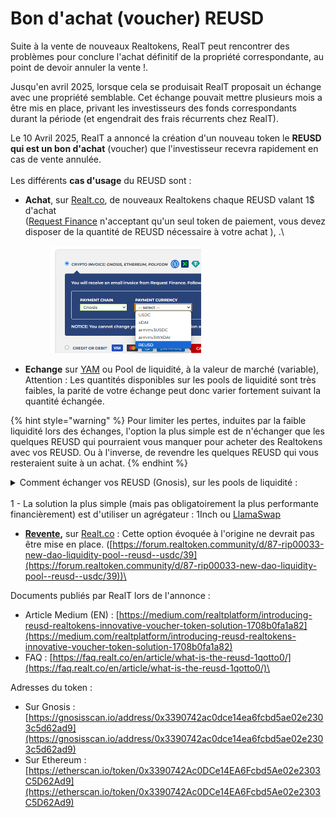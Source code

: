 # Bon d'achat (voucher) REUSD

Suite à la vente de nouveaux Realtokens, RealT peut rencontrer des problèmes pour conclure l'achat définitif de la propriété correspondante, au point de devoir annuler la vente !.

Jusqu'en avril 2025, lorsque cela se produisait RealT proposait un échange avec une propriété semblable. Cet échange pouvait mettre plusieurs mois a être mis en place, privant les investisseurs des fonds correspondants durant la période (et engendrait des frais récurrents chez RealT).

Le 10 Avril 2025, RealT a annoncé la création d'un nouveau token le **REUSD qui est un bon d'achat** (voucher) que  l'investisseur recevra rapidement en cas de vente annulée. \
\
Les différents **cas d'usage** du REUSD sont :&#x20;

*   **Achat**, sur [Realt.co](https://realt.co/), de nouveaux Realtokens chaque REUSD valant 1$ d'achat\
    &#x20;([Request Finance](acheter-des-realtokens/paiement-avec-request-finance.md) n'acceptant qu'un seul token de paiement, vous devez disposer de la quantité de REUSD nécessaire à votre achat ), .\


    <figure><img src="../.gitbook/assets/image (320).png" alt="" width="241"><figcaption></figcaption></figure>


* **Echange** sur [YAM](../defi-realt/dex-swap/yam.md) ou Pool de liquidité, à la valeur de marché (variable),\
  Attention : Les quantités disponibles sur les pools de liquidité sont très faibles, la parité de votre échange peut donc varier fortement suivant la quantité échangée.

{% hint style="warning" %}
Pour limiter les pertes, induites par la faible liquidité lors des échanges, l'option la plus simple est de n'échanger que les quelques REUSD qui pourraient vous manquer pour acheter des Realtokens avec vos REUSD. Ou à l'inverse, de revendre les quelques REUSD qui vous resteraient suite à un achat.
{% endhint %}

<details>

<summary>Comment échanger vos REUSD (Gnosis), sur les pools de liquidité :  <br><br>1 - La solution la plus simple (mais pas obligatoirement la plus performante financièrement) est d'utiliser un agrégateur :  1Inch ou <a href="https://swap.defillama.com/?chain=gnosis&#x26;from=0xddafbb505ad214d7b80b1f830fccc89b60fb7a83&#x26;tab=swap&#x26;to=0x3390742Ac0DCe14EA6Fcbd5Ae02e2303C5D62Ad9">LlamaSwap</a> </summary>

*   Pour 1inch, se connecter à [https://app.1inch.io/fr/swap?src=100:USDC](https://app.1inch.io/fr/swap?src=100:USDC)

    <figure><img src="../.gitbook/assets/image (2) (1) (1).png" alt="" width="293"><figcaption></figcaption></figure>

-   Cliquez sur « Sélectionner un token », et copier coller l’adresse du token REUSD

    ( 0x3390742Ac0DCe14EA6Fcbd5Ae02e2303C5D62Ad9 ).\
    Nota : le REUSD étant un token pas très connu, un message d'alerte vous sera très certainement affiché.

    <figure><img src="../.gitbook/assets/image (1) (1).png" alt="" width="533"><figcaption></figcaption></figure>

*   Cliquer sur la flèche centrale pour choisir le sens de votre échange (achat ou vente de REUSD), puis indiquer la valeur que vous souhaitez changer :

    <figure><img src="../.gitbook/assets/image (2).png" alt=""><figcaption></figcaption></figure>
*   Ici, avec un cours à 1 REUSD = 0,8743 USDC et par rapport à la parité 1:1 :

    * en cas de ventre de REUSD vous perdez 12,56 USDC (100-87,43)&#x20;
    * en cas d’achat de REUSD vous perdez 5,59 REUSD (81,84- 87,43)

    Cette différence est proportionnelle au montant échangé. L'opération est donc à réserver pour de petits montants, compte tenu de la liquidité actuelle.\
    \


**2 - La solution un peu moins simple, mais qui peut être financièrement plus efficace est de faire l'échange directement sur la pool.**

* Pour identifier les différentes pool existantes avec des REUSD, vous pouvez utiliser l'application [Dextools](https://www.dextools.io/app/) en indiquant dans le champ de recherche l'adresse du REUSD :

<p align="center"><img src="../.gitbook/assets/image (7).png" alt="" data-size="original"></p>

* Vous voyez ainsi les pools avec le plus de liquidité et donc le moins de perte lors de l'échange.\
  Dans l'exemple ci-dessus, c'est sur l'application [Sushiswap](https://www.sushi.com/gnosis/swap?token0=0x3390742ac0dce14ea6fcbd5ae02e2303c5d62ad9\&token1=0xddafbb505ad214d7b80b1f830fccc89b60fb7a83) qui est la mieux placée \
  (c'est notamment là que la DAO a déposé des fonds, pour aider aux échanges).\
  Nota : Comme évoqué ci avant, l'accès avec le REUSD à Sushiswap fera apparaitre un message d'alerte, le token étant peu connu.
* Le taux de change est dans ce cas, plus favorable (pour 100 REUSD ⇒ 97,11 USDC)

<p align="center"><br> <img src="../.gitbook/assets/image (8).png" alt=""></p>

L'échange se fera alors avec toutes les pools qui sont Sushiswap (sans avoir besoin de choisir l'une d'entre elles).\


</details>



* [**Revente**](vendre-ses-realtokens.md)**,** sur [Realt.co](https://realt.co/) : Cette option évoquée à l'origine ne devrait pas être mise en place. ([https://forum.realtoken.community/d/87-rip00033-new-dao-liquidity-pool--reusd--usdc/39](https://forum.realtoken.community/d/87-rip00033-new-dao-liquidity-pool--reusd--usdc/39))\


&#x20;Documents publiés par RealT lors de l'annonce :

* Article Medium (EN) : [https://medium.com/realtplatform/introducing-reusd-realtokens-innovative-voucher-token-solution-1708b0fa1a82](https://medium.com/realtplatform/introducing-reusd-realtokens-innovative-voucher-token-solution-1708b0fa1a82)
* FAQ : [https://faq.realt.co/en/article/what-is-the-reusd-1qotto0/](https://faq.realt.co/en/article/what-is-the-reusd-1qotto0/)\


Adresses du token :

* Sur Gnosis : [https://gnosisscan.io/address/0x3390742ac0dce14ea6fcbd5ae02e2303c5d62ad9](https://gnosisscan.io/address/0x3390742ac0dce14ea6fcbd5ae02e2303c5d62ad9)
* Sur Ethereum : [https://etherscan.io/token/0x3390742Ac0DCe14EA6Fcbd5Ae02e2303C5D62Ad9](https://etherscan.io/token/0x3390742Ac0DCe14EA6Fcbd5Ae02e2303C5D62Ad9)


